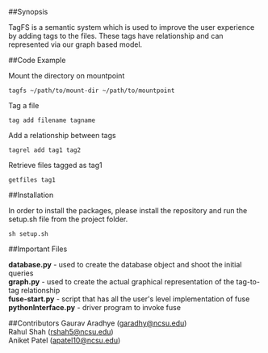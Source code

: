 
##Synopsis

TagFS is a semantic system which is used to improve the user experience by adding tags to the files. These tags have relationship and can represented via our graph based model.

##Code Example

Mount the directory on mountpoint

<code>tagfs ~/path/to/mount-dir ~/path/to/mountpoint</code>

Tag a file

<code>tag add filename tagname</code>

Add a relationship between tags

<code>tagrel add tag1 tag2</code> 

Retrieve files tagged as tag1

<code>getfiles tag1</code>



##Installation

In order to install the packages, please install the repository and run the setup.sh file from the project folder.

<code>sh setup.sh</code>

##Important Files

**database.py**        - used to create the database object and shoot the initial queries<br>
**graph.py**           - used to create the actual graphical representation of the tag-to-tag relationship<br>
**fuse-start.py** 	   - script that has all the user's level implementation of fuse<br>
**pythonInterface.py** - driver program to invoke fuse<br>


##Contributors
Gaurav Aradhye (garadhy@ncsu.edu)<br>
Rahul Shah (rshah5@ncsu.edu)<br>
Aniket Patel (apatel10@ncsu.edu)
